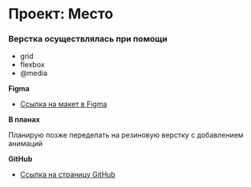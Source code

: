 # Проект: Место

### Верстка осуществлялась при помощи
* grid
* flexbox
* @media

**Figma**

* [Ссылка на макет в Figma](https://www.figma.com/file/2cn9N9jSkmxD84oJik7xL7/JavaScript.-Sprint-4?node-id=0%3A1)

**В планах**

Планирую позже переделать на резиновую верстку с добавлением анимаций

**GitHub**

* [Ссылка на страницу GitHub](https://jueereas.github.io/)




